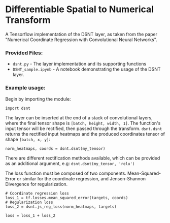 # Differentiable Spatial to Numerical Transform
A Tensorflow implementation of the DSNT layer, as taken from the paper "Numerical Coordinate Regression with Convolutional Neural Networks".

### Provided Files:

- `dsnt.py` - The layer implementation and its supporting functions
- `DSNT_sample.ipynb` - A notebook demonstrating the usage of the DSNT layer.



### Example usage:
Begin by importing the module:
```
import dsnt
```

The layer can be inserted at the end of a stack of convolutional layers, where the final tensor shape is `[batch, height, width, 1]`.
The function's input tensor will be rectified, then passed through the transform. `dsnt.dsnt` returns the rectified input heatmaps and the produced coordinates tensor of shape `[batch, x, y]`:
```
norm_heatmaps, coords = dsnt.dsnt(my_tensor)
```
There are different rectification methods available, which can be provided as an additional argument, e.g: `dsnt.dsnt(my_tensor, 'relu')`


The loss function must be composed of two components. Mean-Squared-Error or similar for the coordinate regression, and Jensen-Shannon Divergence for regularization.
```
# Coordinate regression loss
loss_1 = tf.losses.mean_squared_error(targets, coords)
# Regularization loss
loss_2 = dsnt.js_reg_loss(norm_heatmaps, targets)

loss = loss_1 + loss_2
```
